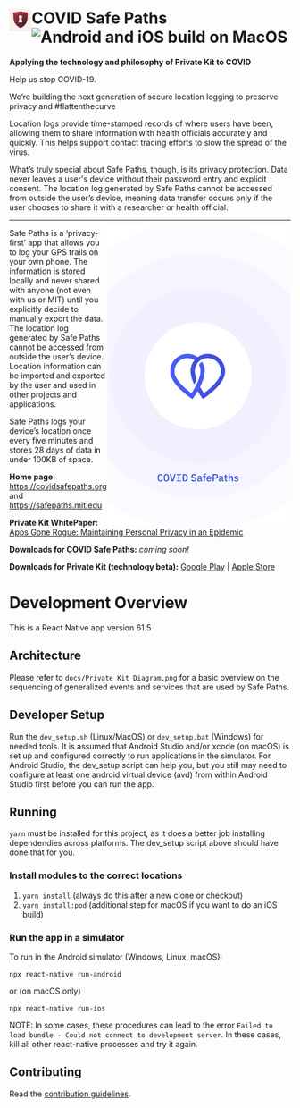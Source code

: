# COVID Safe Paths <img align="left" src="./assets/ShieldKeyHold512x512.png" data-canonical-src="./assets/ShieldKeyHold512x512.png" width="40" height="40"/> ![Android and iOS build on MacOS](https://github.com/tripleblindmarket/covid-safe-paths/workflows/Android%20and%20iOS%20build%20on%20MacOS/badge.svg)

**Applying the technology and philosophy of Private Kit to COVID**

Help us stop COVID-19.

We’re building the next generation of secure location logging to preserve privacy and #flattenthecurve

Location logs provide time-stamped records of where users have been, allowing them to share information with health officials accurately and quickly. This helps support contact tracing efforts to slow the spread of the virus.

What’s truly special about Safe Paths, though, is its privacy protection. Data never leaves a user's device without their password entry and explicit consent. The location log generated by Safe Paths cannot be accessed from outside the user’s device, meaning data transfer occurs only if the user chooses to share it with a researcher or health official.

----

<img align="right" src="./assets/PreviewUI.png" data-canonical-src="./assets/PreviewUI.png"/>

Safe Paths is a ‘privacy-first’ app that allows you to log your GPS trails on your own phone. The information is stored locally and never shared with anyone (not even with us or MIT) until you explicitly decide to manually export the data. The location log generated by Safe Paths cannot be accessed from outside the user’s device. Location information can be imported and exported by the user and used in other projects and applications.

Safe Paths logs your device’s location once every five minutes and stores 28 days of data in under 100KB of space.

**Home page:** https://covidsafepaths.org and https://safepaths.mit.edu

**Private Kit WhitePaper:** [Apps Gone Rogue: Maintaining Personal Privacy in an Epidemic](https://drive.google.com/file/d/1nwOR4drE3YdkCkyy_HBd6giQPPhLEkRc/view?usp=sharing)

**Downloads for COVID Safe Paths:** _coming soon!_

**Downloads for Private Kit (technology beta):** [Google Play](https://play.google.com/store/apps/details?id=edu.mit.privatekit) | [Apple Store](https://apps.apple.com/us/app/private-kit-prototype/id1501903733)

# Development Overview

This is a React Native app version 61.5

## Architecture

Please refer to `docs/Private Kit Diagram.png` for a basic overview on the sequencing of generalized events and services that are used by Safe Paths.

## Developer Setup

Run the ```dev_setup.sh``` (Linux/MacOS) or ```dev_setup.bat``` (Windows) for needed tools.  It is assumed that Android Studio and/or xcode (on macOS) is set up and configured correctly to run applications in the simulator.  For Android Studio, the dev_setup script can help you, but you still may need to configure at least one android virtual device (avd) from within Android Studio first before you can run the app.

## Running

```yarn``` must be installed for this project, as it does a better job installing dependendies across platforms.  The dev_setup script above should have done that for you.

### Install modules to the correct locations

1. ```yarn install``` (always do this after a new clone or checkout)
2. ```yarn install:pod``` (additional step for macOS if you want to do an iOS build)

### Run the app in a simulator

To run in the Android simulator (Windows, Linux, macOS):
```
npx react-native run-android
```
or (on macOS only)
```
npx react-native run-ios
```

NOTE: In some cases, these procedures can lead to the error `Failed to load bundle - Could not connect to development server`. In these cases, kill all other react-native processes and try it again.

## Contributing

Read the [contribution guidelines](CONTRIBUTING.md).
